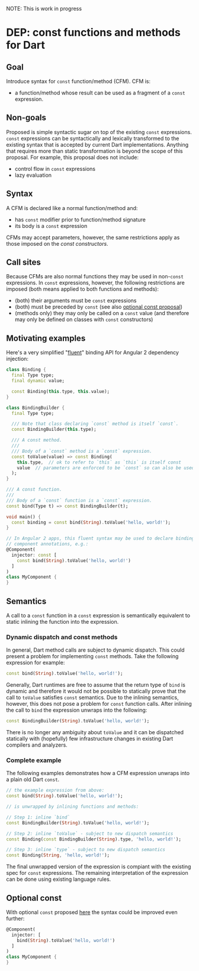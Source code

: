 NOTE: This is work in progress

# DEP: const functions and methods for Dart

## Goal

Introduce syntax for `const` function/method (CFM). CFM is:

* a function/method whose result can be used as a fragment of a `const`
  expression.

## Non-goals

Proposed is simple syntactic sugar on top of the existing `const`
expressions. `const` expressions can be syntactically and lexically
transformed to the existing syntax that is accepted by current Dart
implementations. Anything that requires more than static transformation
is beyond the scope of this proposal. For example, this proposal does
not include:

* control flow in `const` expressions
* lazy evaluation

## Syntax

A CFM is declared like a normal function/method and:

* has `const` modifier prior to function/method signature
* its body is a `const` expression

CFMs may accept parameters, however, the same restrictions apply as those
imposed on the _const constructors_.

## Call sites

Because CFMs are also normal functions they may be used in non-`const`
expressions. In `const` expressions, however, the following restrictions are
imposed (both means applied to both functions and methods):

* (both) their arguments must be `const` expressions
* (both) must be preceded by `const` (see also
  [optional const proposal](https://github.com/lrhn/dep-const/blob/master/proposal.md))
* (methods only) they may only be called on a `const` value (and therefore may
  only be defined on classes with `const` constructors)

## Motivating examples

Here's a very simplified
"[fluent](http://en.wikipedia.org/wiki/Fluent_interface)"
binding API for Angular 2 dependency injection:

```dart
class Binding {
  final Type type;
  final dynamic value;

  const Binding(this.type, this.value);
}

class BindingBuilder {
  final Type type;

  /// Note that class declaring `const` method is itself `const`.
  const BindingBuilder(this.type);

  /// A const method.
  ///
  /// Body of a `const` method is a `const` expression.
  const toValue(value) => const Binding(
    this.type,  // ok to refer to `this` as `this` is itself const
    value  // parameters are enforced to be `const` so can also be used
  );
}

/// A const function.
///
/// Body of a `const` function is a `const` expression.
const bind(Type t) => const BindingBuilder(t);

void main() {
  const binding = const bind(String).toValue('hello, world!');
}

// In Angular 2 apps, this fluent syntax may be used to declare bindings in
// component annotations, e.g.:
@Component(
  injector: const [
    const bind(String).toValue('hello, world!')
  ]
)
class MyComponent {
}
```

## Semantics

A call to a `const` function in a `const` expression is semantically equivalent
to static inlining the function into the expression.

### Dynamic dispatch and const methods

In general, Dart method calls are subject to dynamic dispatch. This could present
a problem for implementing `const` methods. Take the following expression for example:

```dart
const bind(String).toValue('hello, world!');
```

Generally, Dart runtimes are free to assume that the return type of `bind` is
dynamic and therefore it would not be possible to statically prove that the call
to `toValue` satisfies `const` semantics. Due to the inlining semantics, however,
this does not pose a problem for `const` function calls. After inlining the call
to `bind` the expression unwraps into the following:

```dart
const BindingBuilder(String).toValue('hello, world!');
```

There is no longer any ambiguity about `toValue` and it can be dispatched
statically with (hopefully) few infrastructure changes in existing Dart compilers
and analyzers.

### Complete example

The following examples demonstrates how a CFM expression unwraps into a plain
old Dart `const`.

```dart
// the example expression from above:
const bind(String).toValue('hello, world!');

// is unwrapped by inlining functions and methods:

// Step 1: inline `bind`
const BindingBuilder(String).toValue('hello, world!');

// Step 2: inline `toValue` - subject to new dispatch semantics
const Binding(const BindingBuilder(String).type, 'hello, world!');

// Step 3: inline `type` - subject to new dispatch semantics
const Binding(String, 'hello, world!');
```

The final unwrapped version of the expression is compiant with the
existing spec for `const` expressions. The remaining interpretation of the
expression can be done using existing language rules.

## Optional const

With optional `const` proposed
[here](https://github.com/lrhn/dep-const/blob/master/proposal.md)
the syntax could be improved even further:

```dart
@Component(
  injector: [
    bind(String).toValue('hello, world!')
  ]
)
class MyComponent {
}
```

<!--- ============================ 80 chars ================================ -->
